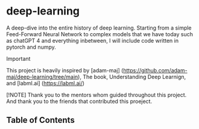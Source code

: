 # deep-learning

A deep-dive into the entire history of deep learning. Starting from a simple Feed-Forward Neural Network to complex models that we have today such as chatGPT 4 and everything inbetween, I will include code written in pytorch and numpy. 

> [!Important] 
> 
> This project is heavily inspired by [adam-maj] (https://github.com/adam-maj/deep-learning/tree/main), The book, Understanding Deep Learnign, and [labml.ai] (https://labml.ai/)
>
> [!NOTE]
> Thank you to the mentors whom guided throughout this project. And thank you to the friends that contributed this proeject. 

## Table of Contents 